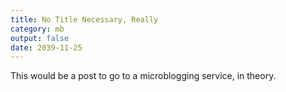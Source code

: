 ```yaml
---
title: No Title Necessary, Really
category: mb
output: false
date: 2039-11-25
---
```


This would be a post to go to a microblogging service, in theory.
